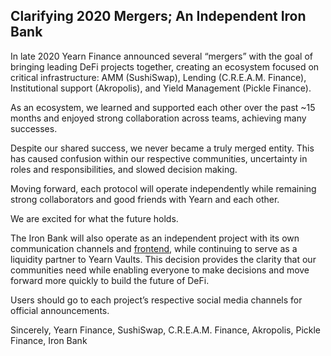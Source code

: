 
## Clarifying 2020 Mergers; An Independent Iron Bank

In late 2020 Yearn Finance announced several “mergers” with the goal of bringing leading DeFi projects together, creating an ecosystem focused on critical infrastructure: AMM (SushiSwap), Lending (C.R.E.A.M. Finance), Institutional support (Akropolis), and Yield Management (Pickle Finance).

As an ecosystem, we learned and supported each other over the past ~15 months and enjoyed strong collaboration across teams, achieving many successes.

Despite our shared success, we never became a truly merged entity. This has caused confusion within our respective communities, uncertainty in roles and responsibilities, and slowed decision making.

Moving forward, each protocol will operate independently while remaining strong collaborators and good friends with Yearn and each other.

We are excited for what the future holds.

The Iron Bank will also operate as an independent project with its own communication channels and [frontend](https://app.ib.xyz/), while continuing to serve as a liquidity partner to Yearn Vaults. This decision provides the clarity that our communities need while enabling everyone to make decisions and move forward more quickly to build the future of DeFi.

Users should go to each project’s respective social media channels for official announcements.

Sincerely,
Yearn Finance, SushiSwap, C.R.E.A.M. Finance, Akropolis, Pickle Finance, Iron Bank
